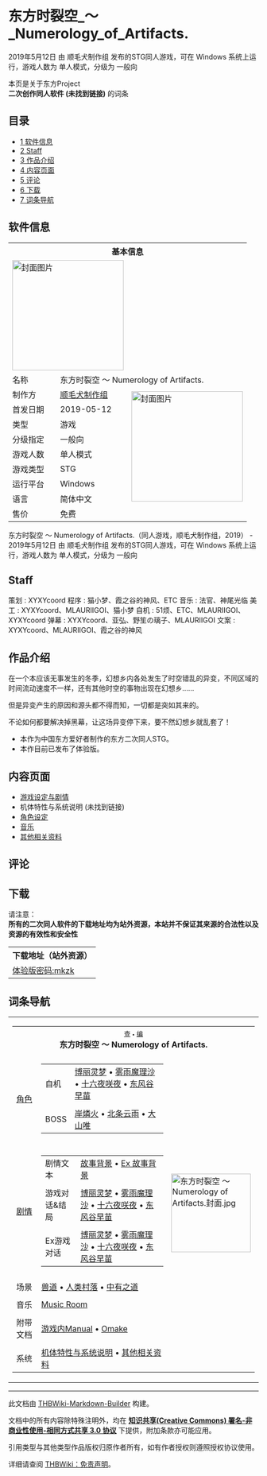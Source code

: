 # 东方时裂空_～_Numerology_of_Artifacts.

<!-- source html: G:\repos\THBWiki-Markdown-Builder\THBWikiMarkdown\Temp\main\4\46\ns0%3A%E4%B8%9C%E6%96%B9%E6%97%B6%E8%A3%82%E7%A9%BA_%EF%BD%9E_Numerology_of_Artifacts%2E.html -->

2019年5月12日 由 顺毛犬制作组  发布的STG同人游戏，可在 Windows 系统上运行，游戏人数为 单人模式，分级为 一般向

本页是关于东方Project  
 **二次创作同人软件 (未找到链接)** 的词条
## 目录

- [1 软件信息](#软件信息)
- [2 Staff](#Staff)
- [3 作品介绍](#作品介绍)
- [4 内容页面](#内容页面)
- [5 评论](#评论)
- [6 下载](#下载)
- [7 词条导航](#词条导航)




## 软件信息

<table><tbody><tr><th colspan="3">基本信息</th></tr><tr><td class="cover-artwork-mobile" colspan="2"><a href="./文件-东方时裂空_～_Numerology_of_Artifacts.封面.jpg.md" class="image" title="封面图片"><img alt="封面图片" src="https://upload.thwiki.cc/thumb/d/d8/%E4%B8%9C%E6%96%B9%E6%97%B6%E8%A3%82%E7%A9%BA_%EF%BD%9E_Numerology_of_Artifacts.%E5%B0%81%E9%9D%A2.jpg/224px-%E4%B8%9C%E6%96%B9%E6%97%B6%E8%A3%82%E7%A9%BA_%EF%BD%9E_Numerology_of_Artifacts.%E5%B0%81%E9%9D%A2.jpg" decoding="async" loading="lazy" width="224" height="222" srcset="https://upload.thwiki.cc/thumb/d/d8/%E4%B8%9C%E6%96%B9%E6%97%B6%E8%A3%82%E7%A9%BA_%EF%BD%9E_Numerology_of_Artifacts.%E5%B0%81%E9%9D%A2.jpg/336px-%E4%B8%9C%E6%96%B9%E6%97%B6%E8%A3%82%E7%A9%BA_%EF%BD%9E_Numerology_of_Artifacts.%E5%B0%81%E9%9D%A2.jpg 1.5x, https://upload.thwiki.cc/thumb/d/d8/%E4%B8%9C%E6%96%B9%E6%97%B6%E8%A3%82%E7%A9%BA_%EF%BD%9E_Numerology_of_Artifacts.%E5%B0%81%E9%9D%A2.jpg/448px-%E4%B8%9C%E6%96%B9%E6%97%B6%E8%A3%82%E7%A9%BA_%EF%BD%9E_Numerology_of_Artifacts.%E5%B0%81%E9%9D%A2.jpg 2x" data-file-width="1024" data-file-height="1013"></a></td>
</tr><tr><td class="label">名称</td><td colspan="2"> 东方时裂空 ～ Numerology of Artifacts. </td></tr><tr><td class="label">制作方</td><td><a href="./顺毛犬制作组.md" title="顺毛犬制作组">顺毛犬制作组</a></td><td class="cover-artwork" rowspan="8" style="min-width:224px;"><a href="./文件-东方时裂空_～_Numerology_of_Artifacts.封面.jpg.md" class="image" title="封面图片"><img alt="封面图片" src="https://upload.thwiki.cc/thumb/d/d8/%E4%B8%9C%E6%96%B9%E6%97%B6%E8%A3%82%E7%A9%BA_%EF%BD%9E_Numerology_of_Artifacts.%E5%B0%81%E9%9D%A2.jpg/224px-%E4%B8%9C%E6%96%B9%E6%97%B6%E8%A3%82%E7%A9%BA_%EF%BD%9E_Numerology_of_Artifacts.%E5%B0%81%E9%9D%A2.jpg" decoding="async" loading="lazy" width="224" height="222" srcset="https://upload.thwiki.cc/thumb/d/d8/%E4%B8%9C%E6%96%B9%E6%97%B6%E8%A3%82%E7%A9%BA_%EF%BD%9E_Numerology_of_Artifacts.%E5%B0%81%E9%9D%A2.jpg/336px-%E4%B8%9C%E6%96%B9%E6%97%B6%E8%A3%82%E7%A9%BA_%EF%BD%9E_Numerology_of_Artifacts.%E5%B0%81%E9%9D%A2.jpg 1.5x, https://upload.thwiki.cc/thumb/d/d8/%E4%B8%9C%E6%96%B9%E6%97%B6%E8%A3%82%E7%A9%BA_%EF%BD%9E_Numerology_of_Artifacts.%E5%B0%81%E9%9D%A2.jpg/448px-%E4%B8%9C%E6%96%B9%E6%97%B6%E8%A3%82%E7%A9%BA_%EF%BD%9E_Numerology_of_Artifacts.%E5%B0%81%E9%9D%A2.jpg 2x" data-file-width="1024" data-file-height="1013"></a></td>
</tr><tr><td class="label">首发日期</td><td>2019-05-12</td></tr><tr><td class="label">类型</td><td>游戏</td></tr><tr><td class="label">分级指定</td><td>一般向</td></tr><tr><td class="label">游戏人数</td><td>单人模式</td></tr><tr><td class="label">游戏类型</td><td>STG</td></tr><tr><td class="label">运行平台</td><td>Windows</td></tr><tr><td class="label">语言</td><td>简体中文</td></tr><tr><td class="label">售价</td><td>免费</td></tr></tbody></table>

东方时裂空 ～ Numerology of Artifacts.（同人游戏，顺毛犬制作组，2019） - 2019年5月12日 由 顺毛犬制作组  发布的STG同人游戏，可在 Windows 系统上运行，游戏人数为 单人模式，分级为 一般向
## Staff
策划
: XYXYcoord
程序
: 猫小梦、霞之谷的神风、ETC
音乐
: 法官、神尾光临
美工
: XYXYcoord、MLAURIIGOI、猫小梦
自机
: 51烦、ETC、MLAURIIGOI、XYXYcoord
弹幕
: XYXYcoord、亚弘、野笙の璃子、MLAURIIGOI
文案
: XYXYcoord、MLAURIIGOI、霞之谷的神风

## 作品介绍

  
在一个本应该无事发生的冬季，幻想乡内各处发生了时空错乱的异变，不同区域的时间流动速度不一样，还有其他时空的事物出现在幻想乡……  

但是异变产生的原因和源头都不得而知，一切都是突如其来的。  

不论如何都要解决掉黑幕，让这场异变停下来，要不然幻想乡就乱套了！
  


- 本作为中国东方爱好者制作的东方二次同人STG。
- 本作目前已发布了体验版。

## 内容页面
- [游戏设定与剧情](./东方时裂空_～_Numerology_of_Artifacts.-设定与剧情.md)
- 机体特性与系统说明 (未找到链接)
- [角色设定](./东方时裂空_～_Numerology_of_Artifacts.-角色设定.md)
- [音乐](./东方时裂空_～_Numerology_of_Artifacts.-音乐.md)
- [其他相关资料](./东方时裂空_～_Numerology_of_Artifacts.-其他.md)

## 评论
## 下载
  
请注意：  
 **所有的二次同人软件的下载地址均为站外资源，本站并不保证其来源的合法性以及资源的有效性和安全性**   

  


<table>

<tbody><tr>
<th>下载地址（站外资源）
</th></tr>
<tr>
<td><a rel="nofollow" class="external text" href="https://pan.baidu.com/s/17R7SONjvb3QQW_kQKz5NBg">体验版密码:mkzk</a>
</td></tr></tbody></table>


## 词条导航
  
  

<table><tbody><tr><td><table cellspacing="0" class="nowraplinks mw-collapsible mw-collapsed" style="width:100%;;;"><tbody><tr><th style=";" colspan="3" class="navbox-title"><div class="navbar"><div class="noprint plainlinksneverexpand" style="background-color:transparent; padding:0; font-weight:normal; font-size:80%; white-space:nowrap;"><a href="./东方时裂空_～_Numerology_of_Artifacts.-导航.md" title="东方时裂空 ～ Numerology of Artifacts./导航"><span style=";;border:none;" title="查看这个模板">查</span></a>&#160;<span style="font-size:80%;">•</span>&#160;<a href="/index.php?title=%E4%B8%9C%E6%96%B9%E6%97%B6%E8%A3%82%E7%A9%BA_%EF%BD%9E_Numerology_of_Artifacts./%E5%AF%BC%E8%88%AA&amp;action=edit"><span style=";;border:none;" title="您可以编辑这个模板。请在储存变更之前先预览">编</span></a></div></div><span><a class="mw-selflink selflink">东方时裂空 ～ Numerology of Artifacts.</a></span></th></tr><tr><td></td></tr><tr><td class="navbox-group" style=";;"><a href="./东方时裂空_～_Numerology_of_Artifacts.-角色设定.md" title="东方时裂空 ～ Numerology of Artifacts./角色设定">角色</a></td><td style=";;" class="navbox-list navbox-odd"><div></div><table cellspacing="0" class="nowraplinks navbox-subgroup" style="width:100%;;;;"><tbody><tr><td class="navbox-group" style=";;"><div>自机</div></td><td style=";;" class="navbox-list navbox-odd"><div><a href="./东方时裂空_～_Numerology_of_Artifacts.-角色设定.md" title="东方时裂空 ～ Numerology of Artifacts./角色设定">博丽灵梦</a> &#8226; <a href="./东方时裂空_～_Numerology_of_Artifacts.-角色设定.md" title="东方时裂空 ～ Numerology of Artifacts./角色设定">雾雨魔理沙</a> &#8226; <a href="./东方时裂空_～_Numerology_of_Artifacts.-角色设定.md" title="东方时裂空 ～ Numerology of Artifacts./角色设定">十六夜咲夜</a> &#8226; <a href="./东方时裂空_～_Numerology_of_Artifacts.-角色设定.md" title="东方时裂空 ～ Numerology of Artifacts./角色设定">东风谷早苗</a></div></td></tr><tr><td></td></tr><tr><td class="navbox-group" style=";;"><div>BOSS</div></td><td style=";;" class="navbox-list navbox-even"><div><a href="./岸燐火.md" title="岸燐火">岸燐火</a> &#8226; <a href="./北条云雨.md" title="北条云雨">北条云雨</a> &#8226; <a href="./大山唯.md" title="大山唯">大山唯</a></div></td></tr></tbody></table><div></div></td><td class="navbox-image" style="" rowspan="11"><a href="./文件-东方时裂空_～_Numerology_of_Artifacts.封面.jpg.md" class="image"><img alt="东方时裂空 ～ Numerology of Artifacts.封面.jpg" src="https://upload.thwiki.cc/thumb/d/d8/%E4%B8%9C%E6%96%B9%E6%97%B6%E8%A3%82%E7%A9%BA_%EF%BD%9E_Numerology_of_Artifacts.%E5%B0%81%E9%9D%A2.jpg/160px-%E4%B8%9C%E6%96%B9%E6%97%B6%E8%A3%82%E7%A9%BA_%EF%BD%9E_Numerology_of_Artifacts.%E5%B0%81%E9%9D%A2.jpg" decoding="async" loading="lazy" width="160" height="158" srcset="https://upload.thwiki.cc/thumb/d/d8/%E4%B8%9C%E6%96%B9%E6%97%B6%E8%A3%82%E7%A9%BA_%EF%BD%9E_Numerology_of_Artifacts.%E5%B0%81%E9%9D%A2.jpg/240px-%E4%B8%9C%E6%96%B9%E6%97%B6%E8%A3%82%E7%A9%BA_%EF%BD%9E_Numerology_of_Artifacts.%E5%B0%81%E9%9D%A2.jpg 1.5x, https://upload.thwiki.cc/thumb/d/d8/%E4%B8%9C%E6%96%B9%E6%97%B6%E8%A3%82%E7%A9%BA_%EF%BD%9E_Numerology_of_Artifacts.%E5%B0%81%E9%9D%A2.jpg/320px-%E4%B8%9C%E6%96%B9%E6%97%B6%E8%A3%82%E7%A9%BA_%EF%BD%9E_Numerology_of_Artifacts.%E5%B0%81%E9%9D%A2.jpg 2x" data-file-width="1024" data-file-height="1013"></a></td></tr><tr><td></td></tr><tr><td class="navbox-group" style=";;"><a href="./东方时裂空_～_Numerology_of_Artifacts.-设定与剧情.md" title="东方时裂空 ～ Numerology of Artifacts./设定与剧情">剧情</a></td><td style=";;" class="navbox-list navbox-even"><div></div><table cellspacing="0" class="nowraplinks navbox-subgroup" style="width:100%;;;;"><tbody><tr><td class="navbox-group" style=";;"><div>剧情文本</div></td><td style=";;" class="navbox-list navbox-odd"><div><a href="./东方时裂空_～_Numerology_of_Artifacts.-设定与剧情.md" title="东方时裂空 ～ Numerology of Artifacts./设定与剧情">故事背景</a> &#8226; <a href="./东方时裂空_～_Numerology_of_Artifacts.-设定与剧情.md" title="东方时裂空 ～ Numerology of Artifacts./设定与剧情">Ex 故事背景</a></div></td></tr><tr><td></td></tr><tr><td class="navbox-group" style=";;"><div>游戏对话&amp;结局</div></td><td style=";;" class="navbox-list navbox-even"><div><a href="./东方时裂空_～_Numerology_of_Artifacts.-设定与剧情-博丽灵梦.md" title="东方时裂空 ～ Numerology of Artifacts./设定与剧情/博丽灵梦">博丽灵梦</a> &#8226; <a href="./东方时裂空_～_Numerology_of_Artifacts.-设定与剧情-雾雨魔理沙.md" title="东方时裂空 ～ Numerology of Artifacts./设定与剧情/雾雨魔理沙">雾雨魔理沙</a> &#8226; <a href="./东方时裂空_～_Numerology_of_Artifacts.-设定与剧情-十六夜咲夜.md" title="东方时裂空 ～ Numerology of Artifacts./设定与剧情/十六夜咲夜">十六夜咲夜</a> &#8226; <a href="./东方时裂空_～_Numerology_of_Artifacts.-设定与剧情-东风谷早苗.md" title="东方时裂空 ～ Numerology of Artifacts./设定与剧情/东风谷早苗">东风谷早苗</a></div></td></tr><tr><td></td></tr><tr><td class="navbox-group" style=";;"><div>Ex游戏对话</div></td><td style=";;" class="navbox-list navbox-odd"><div><a href="/index.php?title=%E4%B8%9C%E6%96%B9%E6%97%B6%E8%A3%82%E7%A9%BA_%EF%BD%9E_Numerology_of_Artifacts./%E8%AE%BE%E5%AE%9A%E4%B8%8E%E5%89%A7%E6%83%85/%E5%8D%9A%E4%B8%BD%E7%81%B5%E6%A2%A6Ex&amp;action=edit&amp;redlink=1" class="new" title="东方时裂空 ～ Numerology of Artifacts./设定与剧情/博丽灵梦Ex（页面不存在）">博丽灵梦</a> &#8226; <a href="/index.php?title=%E4%B8%9C%E6%96%B9%E6%97%B6%E8%A3%82%E7%A9%BA_%EF%BD%9E_Numerology_of_Artifacts./%E8%AE%BE%E5%AE%9A%E4%B8%8E%E5%89%A7%E6%83%85/%E9%9B%BE%E9%9B%A8%E9%AD%94%E7%90%86%E6%B2%99Ex&amp;action=edit&amp;redlink=1" class="new" title="东方时裂空 ～ Numerology of Artifacts./设定与剧情/雾雨魔理沙Ex（页面不存在）">雾雨魔理沙</a> &#8226; <a href="/index.php?title=%E4%B8%9C%E6%96%B9%E6%97%B6%E8%A3%82%E7%A9%BA_%EF%BD%9E_Numerology_of_Artifacts./%E8%AE%BE%E5%AE%9A%E4%B8%8E%E5%89%A7%E6%83%85/%E5%8D%81%E5%85%AD%E5%A4%9C%E5%92%B2%E5%A4%9CEx&amp;action=edit&amp;redlink=1" class="new" title="东方时裂空 ～ Numerology of Artifacts./设定与剧情/十六夜咲夜Ex（页面不存在）">十六夜咲夜</a> &#8226; <a href="/index.php?title=%E4%B8%9C%E6%96%B9%E6%97%B6%E8%A3%82%E7%A9%BA_%EF%BD%9E_Numerology_of_Artifacts./%E8%AE%BE%E5%AE%9A%E4%B8%8E%E5%89%A7%E6%83%85/%E4%B8%9C%E9%A3%8E%E8%B0%B7%E6%97%A9%E8%8B%97Ex&amp;action=edit&amp;redlink=1" class="new" title="东方时裂空 ～ Numerology of Artifacts./设定与剧情/东风谷早苗Ex（页面不存在）">东风谷早苗</a></div></td></tr></tbody></table><div></div></td></tr><tr><td></td></tr><tr><td class="navbox-group" style=";;">场景</td><td style=";;" class="navbox-list navbox-odd"><div><a href="./獣道.md" title="獣道" unred="">兽道</a> &#8226; <a href="./人类村落.md" title="人类村落">人类村落</a> &#8226; <a href="./中有之道.md" title="中有之道">中有之道</a></div></td></tr><tr><td></td></tr><tr><td class="navbox-group" style=";;">音乐</td><td style=";;" class="navbox-list navbox-even"><div><a href="./东方时裂空_～_Numerology_of_Artifacts.-音乐.md" title="东方时裂空 ～ Numerology of Artifacts./音乐">Music Room</a></div></td></tr><tr><td></td></tr><tr><td class="navbox-group" style=";;"><a class="mw-selflink selflink">附带文档</a></td><td style=";;" class="navbox-list navbox-odd"><div><a href="./东方时裂空_～_Numerology_of_Artifacts.-设定与剧情-manual.md" title="东方时裂空 ～ Numerology of Artifacts./设定与剧情/manual">游戏内Manual</a> &#8226; <a href="./东方时裂空_～_Numerology_of_Artifacts.-设定与剧情-omake.md" title="东方时裂空 ～ Numerology of Artifacts./设定与剧情/omake" unred="">Omake</a></div></td></tr><tr><td></td></tr><tr><td class="navbox-group" style=";;">系统</td><td style=";;" class="navbox-list navbox-even"><div><a href="/index.php?title=%E4%B8%9C%E6%96%B9%E6%97%B6%E8%A3%82%E7%A9%BA_%EF%BD%9E_Numerology_of_Artifacts./%E7%B3%BB%E7%BB%9F&amp;action=edit&amp;redlink=1" class="new" title="东方时裂空 ～ Numerology of Artifacts./系统（页面不存在）">机体特性与系统说明</a> &#8226; <a href="./东方时裂空_～_Numerology_of_Artifacts.-其他.md" title="东方时裂空 ～ Numerology of Artifacts./其他">其他相关资料</a></div></td></tr></tbody></table></td></tr></tbody></table>


  
  

  





---

此文档由 [THBWiki-Markdown-Builder](https://github.com/Delsin-Yu/THBWiki-Markdown-Builder) 构建。

文档中的所有内容除特殊注明外，均在 [**知识共享(Creative Commons) 署名-非商业性使用-相同方式共享 3.0 协议**](https://creativecommons.org/licenses/by-sa/3.0/deed.zh-hans) 下提供，附加条款亦可能应用。

引用类型与其他类型作品版权归原作者所有，如有作者授权则遵照授权协议使用。

详细请查阅 [THBWiki：免责声明](https://thbwiki.cc/THBWiki:%E5%85%8D%E8%B4%A3%E5%A3%B0%E6%98%8E)。


